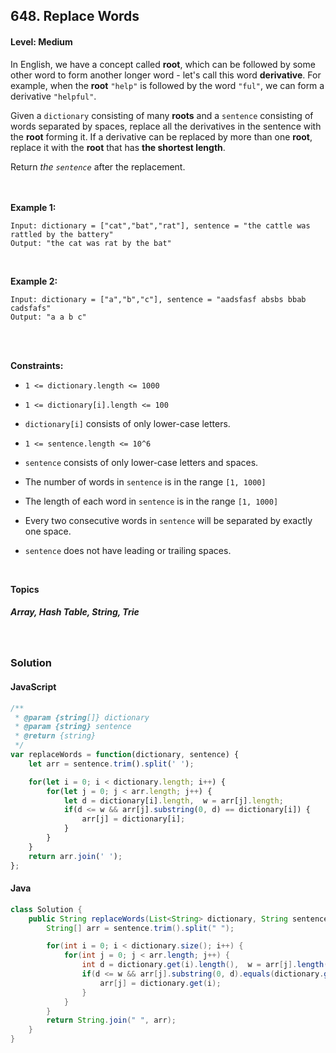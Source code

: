## 648. Replace Words
#### Level: Medium


In English, we have a concept called **root**, which can be followed by some other word to form another longer word - let's call this word **derivative**. For example, when the **root** `"help"` is followed by the word `"ful"`, we can form a derivative `"helpful"`.

Given a `dictionary` consisting of many **roots** and a `sentence` consisting of words separated by spaces, replace all the derivatives in the sentence with the **root** forming it. If a derivative can be replaced by more than one **root**, replace it with the **root** that has **the shortest length**.

Return *the `sentence`* after the replacement.

<br><br>
**Example 1:** 

<!-- <img src="https://assets.leetcode.com/uploads/2020/01/09/sample_1_1684.png" width="560px"/>

<br>   -->

```
Input: dictionary = ["cat","bat","rat"], sentence = "the cattle was rattled by the battery"
Output: "the cat was rat by the bat"
```

<br> 

**Example 2:**

<!-- <img src="https://assets.leetcode.com/uploads/2020/01/09/sample_2_1684.png" width="420px"/>

<br>   -->

```
Input: dictionary = ["a","b","c"], sentence = "aadsfasf absbs bbab cadsfafs"
Output: "a a b c"
```

<br>

<!-- **Example 3:**

<img src="https://assets.leetcode.com/uploads/2020/01/15/sample_3_1684.png" width="540px"/>

<br>  

```
Input: root = [1,2,null,2,null,2], target = 2
Output: [1]
Explanation: Leaf nodes in green with value (target = 2) are removed at each step.
```

<br> -->

<br>

**Constraints:**
- `1 <= dictionary.length <= 1000`

- `1 <= dictionary[i].length <= 100`

- `dictionary[i]` consists of only lower-case letters.

- `1 <= sentence.length <= 10^6`

- `sentence` consists of only lower-case letters and spaces.

- The number of words in `sentence` is in the range `[1, 1000]`

- The length of each word in `sentence` is in the range `[1, 1000]`

- Every two consecutive words in `sentence` will be separated by exactly one space.

- `sentence` does not have leading or trailing spaces.



<br>

**Topics** 

##### Array, Hash Table, String, Trie


<br>

### Solution
#### JavaScript
```javascript
/**
 * @param {string[]} dictionary
 * @param {string} sentence
 * @return {string}
 */
var replaceWords = function(dictionary, sentence) {
    let arr = sentence.trim().split(' ');

    for(let i = 0; i < dictionary.length; i++) {
        for(let j = 0; j < arr.length; j++) {
            let d = dictionary[i].length,  w = arr[j].length;
            if(d <= w && arr[j].substring(0, d) == dictionary[i]) {
                arr[j] = dictionary[i];
            }
        } 
    }    
    return arr.join(' ');    
};
```

#### Java
```java
class Solution {
    public String replaceWords(List<String> dictionary, String sentence) {
        String[] arr = sentence.trim().split(" ");

        for(int i = 0; i < dictionary.size(); i++) {
            for(int j = 0; j < arr.length; j++) {
                int d = dictionary.get(i).length(),  w = arr[j].length();
                if(d <= w && arr[j].substring(0, d).equals(dictionary.get(i))) {
                    arr[j] = dictionary.get(i);
                }
            } 
        }    
        return String.join(" ", arr);
    }
}
```

